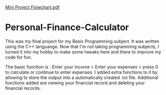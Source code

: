 [Mini Project Flowchart.pdf](https://github.com/MrCrewKY/Personal-Finance-Calculator/files/10957405/Mini.Project.Flowchart.pdf)

# Personal-Finance-Calculator
This was my final project for my Basic Programming subject. 
It was written using the C++ languange.
Now that I'm not taking programming subjects, I turned it into my hobby to make some tweaks here and there to improve my code for fun. 

The basic function is : Enter your income > Enter your expenses > press 0 to calculate or continue to enter expenses. I added extra functions to it by allowing to store the output into a automatically created .txt file. Additional functions added are viewing your financial record and deleting your financial records.

